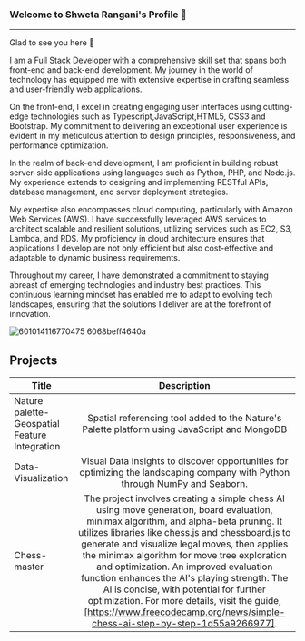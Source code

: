 ### Welcome to Shweta Rangani's Profile 👋
_______________________________________
Glad to see you here 👋

I am a Full Stack Developer with a comprehensive skill set that spans both front-end and back-end development. My journey in the world of technology has equipped me with extensive expertise in crafting seamless and user-friendly web applications.

On the front-end, I excel in creating engaging user interfaces using cutting-edge technologies such as Typescript,JavaScript,HTML5, CSS3 and Bootstrap. My commitment to delivering an exceptional user experience is evident in my meticulous attention to design principles, responsiveness, and performance optimization.

In the realm of back-end development, I am proficient in building robust server-side applications using languages such as Python, PHP, and Node.js. My experience extends to designing and implementing RESTful APIs, database management, and server deployment strategies. 

My expertise also encompasses cloud computing, particularly with Amazon Web Services (AWS). I have successfully leveraged AWS services to architect scalable and resilient solutions, utilizing services such as EC2, S3, Lambda, and RDS. My proficiency in cloud architecture ensures that applications I develop are not only efficient but also cost-effective and adaptable to dynamic business requirements.

Throughout my career, I have demonstrated a commitment to staying abreast of emerging technologies and industry best practices. This continuous learning mindset has enabled me to adapt to evolving tech landscapes, ensuring that the solutions I deliver are at the forefront of innovation.

![601014116770475 6068beff4640a](https://github.com/shwetavachhani/shwetavachhani/assets/40855339/4ac374f0-c16c-4ec4-b91f-e66fc5dee46a)

## Projects

| Title        | Description    | 
| ------------- |:-------------:| 
| Nature palette- Geospatial Feature Integration | Spatial referencing tool added to the Nature's Palette platform using JavaScript and MongoDB | 
| Data-Visualization      | Visual Data Insights to discover opportunities for optimizing the landscaping company with Python through NumPy and Seaborn. |  
| Chess-master | The project involves creating a simple chess AI using move generation, board evaluation, minimax algorithm, and alpha-beta pruning. It utilizes libraries like chess.js and chessboard.js to generate and visualize legal moves, then applies the minimax algorithm for move tree exploration and optimization. An improved evaluation function enhances the AI's playing strength. The AI is concise, with potential for further optimization. For more details, visit the guide,[https://www.freecodecamp.org/news/simple-chess-ai-step-by-step-1d55a9266977].|



<!--
**shwetavachhani/shwetavachhani** is a ✨ _special_ ✨ repository because its `README.md` (this file) appears on your GitHub profile.

Here are some ideas to get you started:

- 🔭 I’m currently working on ...
- 🌱 I’m currently learning ...
- 👯 I’m looking to collaborate on ...
- 🤔 I’m looking for help with ...
- 💬 Ask me about ...
- 📫 How to reach me: ...
- 😄 Pronouns: ...
- ⚡ Fun fact: ...
-->

